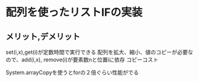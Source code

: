 # 配列を使ったリストIFの実装

## メリット,デメリット

set(i,x),get(i)が定数時間で実行できる
配列を拡大、縮小、値のコピーが必要なので、add(i,x), remove(i)が要素数nと位置iに依存
コピーコスト

System.arrayCopyを使うとforの２倍ぐらい性能がでる



